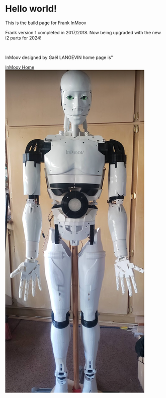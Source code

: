 <!DOCTYPE html>
<html>
<head>
</head>
<body>

<h1>Hello world!</h1>
<p>This is the build page for Frank InMoov</p>

<p>Frank version 1 completed in 2017/2018.  Now being upgraded with the new i2 parts for 2024!</p>
<br>
<p>InMoov designed by Gaël LANGEVIN home page is"</p>
<a href="https://inmoov.fr/">InMoov Home</a>

<img src="images/FrankFull.png">
</body>
</html>


